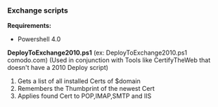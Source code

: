 ### Exchange scripts
**Requirements:**
- Powershell 4.0

**DeployToExchange2010.ps1**
(ex: DeployToExchange2010.ps1 comodo.com) (Used in conjunction with Tools like CertifyTheWeb that doesn't have a 2010 Deploy script)
1. Gets a list of all installed Certs of $domain
2. Remembers the Thumbprint of the newest Cert
3. Applies found Cert to POP,IMAP,SMTP and IIS
